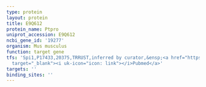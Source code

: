```yaml
---
type: protein
layout: protein
title: E9Q612
protein_name: Ptpro
uniprot_accession: E9Q612
ncbi_gene_id: '19277'
organism: Mus musculus
function: target gene
tfs: 'Spi1,P17433,20375,TRRUST,inferred by curator,&ensp;<a href="https://www.ncbi.nlm.nih.gov/pubmed/?term=19167354%5Buid%5D"
  target="_blank"><i uk-icon="icon: link"></i>Pubmed</a>'
targets: ''
binding_sites: ''
---
```

